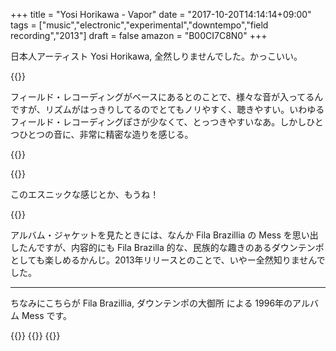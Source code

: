 +++
title = "Yosi Horikawa - Vapor"
date = "2017-10-20T14:14:14+09:00"
tags = ["music","electronic","experimental","downtempo","field recording","2013"]
draft = false
amazon = "B00CI7C8N0"
+++

日本人アーティスト Yosi Horikawa, 全然しりませんでした。かっこいい。

{{<youtube src="IwBlZL8-z90" title="Yosi Horikawa - Maki">}}

フィールド・レコーディングがベースにあるとのことで、様々な音が入ってるんですが、リズムがはっきりしてるのでとてもノリやすく、聴きやすい。いわゆるフィールド・レコーディングぽさが少なくて、とっつきやすいなあ。しかしひとつひとつの音に、非常に精密な造りを感じる。

{{<youtube src="4CuJqtNdcJU" title="Yosi Horikawa - Bubbles">}}

{{<youtube src="DpYitYYWfNw" title="Yosi Horikawa - Bump">}}

このエスニックな感じとか、もうね！

{{<amazon asin="B00CI7C8N0" title="Yosi Horikawa - Vapor">}}

アルバム・ジャケットを見たときには、なんか Fila Brazillia の Mess を思い出したんですが、内容的にも Fila Brazilla 的な、民族的な趣きのあるダウンテンポとしても楽しめるかんじ。2013年リリースとのことで、いやー全然知りませんでした。

---

ちなみにこちらが Fila Brazillia, ダウンテンポの大御所 による 1996年のアルバム Mess です。

{{<amazon asin="B00005K3VC" title="Fila Brazillia - Mess">}}
{{<youtube src="28_mA4cX0h4" title="Fila Brazillia - Space Hearse">}}
{{<youtube src="AvTEwqBhGSU" title="Fila Brazillia - A Zed And Two L's">}}
